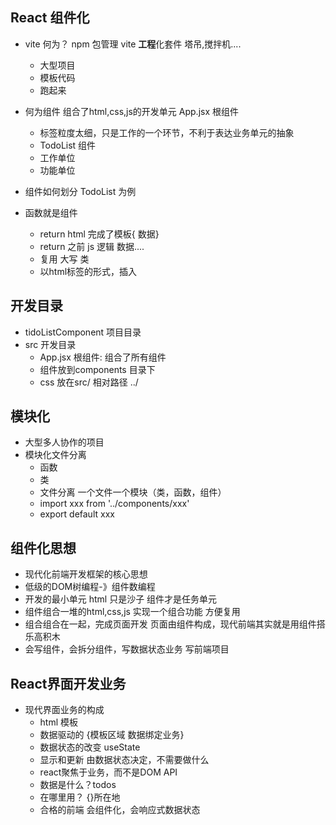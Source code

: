 ## React 组件化

- vite 何为？
npm 包管理
    vite **工程**化套件 塔吊,搅拌机....
   - 大型项目
   - 模板代码
   - 跑起来

- 何为组件
   组合了html,css,js的开发单元
   App.jsx 根组件
   - 标签粒度太细，只是工作的一个环节，不利于表达业务单元的抽象
   - TodoList 组件
   - 工作单位
   - 功能单位
- 组件如何划分  TodoList 为例
- 函数就是组件
    - return html 完成了模板{ 数据}
    - return 之前 js 逻辑 数据....
    - 复用 大写 类
    - 以html标签的形式，插入

## 开发目录
  - tidoListComponent 项目目录
  - src 开发目录
     - App.jsx 根组件: 组合了所有组件
     - 组件放到components 目录下
     - css 放在src/
         相对路径 ../
## 模块化
  - 大型多人协作的项目
  - 模块化文件分离
      - 函数
      - 类
      - 文件分离  一个文件一个模块（类，函数，组件）
      - import xxx from '../components/xxx'
      - export default xxx
## 组件化思想
- 现代化前端开发框架的核心思想
- 低级的DOM树编程-》组件数编程
- 开发的最小单元
   html 只是沙子
   组件才是任务单元
- 组件组合一堆的html,css,js 实现一个组合功能
   方便复用
- 组合组合在一起，完成页面开发
   页面由组件构成，现代前端其实就是用组件搭乐高积木
- 会写组件，会拆分组件，写数据状态业务 写前端项目

## React界面开发业务
- 现代界面业务的构成
   - html 模板
   - 数据驱动的 {模板区域 数据绑定业务}
   - 数据状态的改变 useState
   - 显示和更新 由数据状态决定，不需要做什么
   - react聚焦于业务，而不是DOM API
   - 数据是什么？todos
   - 在哪里用？ {}所在地
   - 合格的前端 会组件化，会响应式数据状态